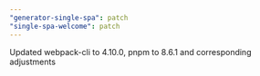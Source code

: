 ```yaml
---
"generator-single-spa": patch
"single-spa-welcome": patch
---
```


Updated webpack-cli to 4.10.0, pnpm to 8.6.1 and corresponding adjustments

